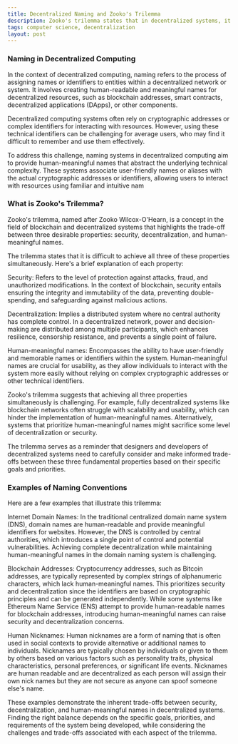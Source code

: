 ```yaml
---
title: Decentralized Naming and Zooko's Trilemma
description: Zooko's trilemma states that in decentralized systems, it is difficult to simultaneously achieve security, decentralization, and human-meaningful names, as there is often a trade-off between these three properties.
tags: computer science, decentralization
layout: post
---
```


### Naming in Decentralized Computing
In the context of decentralized computing, naming refers to the process of assigning names or identifiers to entities within a decentralized network or system. It involves creating human-readable and meaningful names for decentralized resources, such as blockchain addresses, smart contracts, decentralized applications (DApps), or other components.

Decentralized computing systems often rely on cryptographic addresses or complex identifiers for interacting with resources. However, using these technical identifiers can be challenging for average users, who may find it difficult to remember and use them effectively.

To address this challenge, naming systems in decentralized computing aim to provide human-meaningful names that abstract the underlying technical complexity. These systems associate user-friendly names or aliases with the actual cryptographic addresses or identifiers, allowing users to interact with resources using familiar and intuitive nam

### What is Zooko's Trilemma?
Zooko's trilemma, named after Zooko Wilcox-O'Hearn, is a concept in the field of blockchain and decentralized systems that highlights the trade-off between three desirable properties: security, decentralization, and human-meaningful names.

The trilemma states that it is difficult to achieve all three of these properties simultaneously. Here's a brief explanation of each property:

Security: Refers to the level of protection against attacks, fraud, and unauthorized modifications. In the context of blockchain, security entails ensuring the integrity and immutability of the data, preventing double-spending, and safeguarding against malicious actions.

Decentralization: Implies a distributed system where no central authority has complete control. In a decentralized network, power and decision-making are distributed among multiple participants, which enhances resilience, censorship resistance, and prevents a single point of failure.

Human-meaningful names: Encompasses the ability to have user-friendly and memorable names or identifiers within the system. Human-meaningful names are crucial for usability, as they allow individuals to interact with the system more easily without relying on complex cryptographic addresses or other technical identifiers.

Zooko's trilemma suggests that achieving all three properties simultaneously is challenging. For example, fully decentralized systems like blockchain networks often struggle with scalability and usability, which can hinder the implementation of human-meaningful names. Alternatively, systems that prioritize human-meaningful names might sacrifice some level of decentralization or security.

The trilemma serves as a reminder that designers and developers of decentralized systems need to carefully consider and make informed trade-offs between these three fundamental properties based on their specific goals and priorities.

### Examples of Naming Conventions
Here are a few examples that illustrate this trilemma:

Internet Domain Names:
In the traditional centralized domain name system (DNS), domain names are human-readable and provide meaningful identifiers for websites. However, the DNS is controlled by central authorities, which introduces a single point of control and potential vulnerabilities. Achieving complete decentralization while maintaining human-meaningful names in the domain naming system is challenging.

Blockchain Addresses:
Cryptocurrency addresses, such as Bitcoin addresses, are typically represented by complex strings of alphanumeric characters, which lack human-meaningful names. This prioritizes security and decentralization since the identifiers are based on cryptographic principles and can be generated independently. While some systems like Ethereum Name Service (ENS) attempt to provide human-readable names for blockchain addresses, introducing human-meaningful names can raise security and decentralization concerns.

Human Nicknames:
Human nicknames are a form of naming that is often used in social contexts to provide alternative or additional names to individuals. Nicknames are typically chosen by individuals or given to them by others based on various factors such as personality traits, physical characteristics, personal preferences, or significant life events. Nicknames are human readable and are decentralized as each person will assign their own nick names but they are not secure as anyone can spoof someone else's name.

These examples demonstrate the inherent trade-offs between security, decentralization, and human-meaningful names in decentralized systems. Finding the right balance depends on the specific goals, priorities, and requirements of the system being developed, while considering the challenges and trade-offs associated with each aspect of the trilemma.
